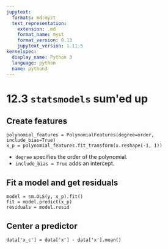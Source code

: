```yaml
---
jupytext:
  formats: md:myst
  text_representation:
    extension: .md
    format_name: myst
    format_version: 0.13
    jupytext_version: 1.11.5
kernelspec:
  display_name: Python 3
  language: python
  name: python3
---
```



# 12.3 `statsmodels` sum'ed up

## Create features

```{code-cell}
polynomial_features = PolynomialFeatures(degree=order, include_bias=True)
x_p = polynomial_features.fit_transform(x.reshape(-1, 1))
```
- `degree` specifies the order of the polynomial.
- `include_bias = True` adds an intercept.

## Fit a model and get residuals

```{code-cell}
model = sm.OLS(y, x_p).fit()
fit = model.predict(x_p)
residuals = model.resid
```

## Center a predictor

```{code-cell}
data['x_c'] = data['x'] - data['x'].mean()
```
